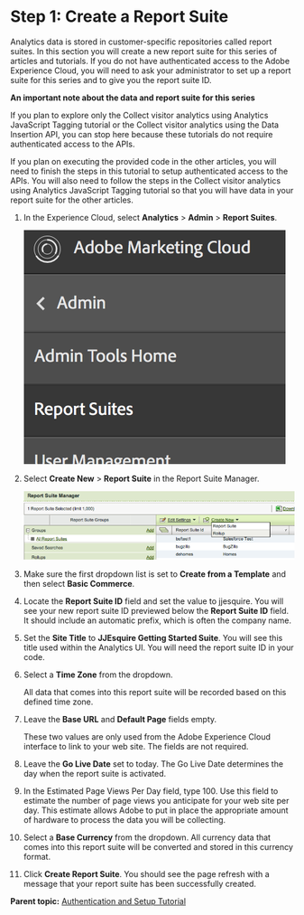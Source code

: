 # Step 1: Create a Report Suite

Analytics data is stored in customer-specific repositories called report suites. In this section you will create a new report suite for this series of articles and tutorials. If you do not have authenticated access to the Adobe Experience Cloud, you will need to ask your administrator to set up a report suite for this series and to give you the report suite ID.

**An important note about the data and report suite for this series** 

If you plan to explore only the Collect visitor analytics using Analytics JavaScript Tagging tutorial or the Collect visitor analytics using the Data Insertion API, you can stop here because these tutorials do not require authenticated access to the APIs.

If you plan on executing the provided code in the other articles, you will need to finish the steps in this tutorial to setup authenticated access to the APIs. You will also need to follow the steps in the Collect visitor analytics using Analytics JavaScript Tagging tutorial so that you will have data in your report suite for the other articles.

1.  In the Experience Cloud, select **Analytics** > **Admin** > **Report Suites**.

    ![](graphics/get-started-enterprise-api-auth-figure-1.png)

2.  Select **Create New** > **Report Suite** in the Report Suite Manager.

    ![](graphics/get-started-enterprise-api-auth-figure-2.png)

3.  Make sure the first dropdown list is set to **Create from a Template** and then select **Basic Commerce**.
4.  Locate the **Report Suite ID** field and set the value to jjesquire. You will see your new report suite ID previewed below the **Report Suite ID** field. It should include an automatic prefix, which is often the company name.
5.  Set the **Site Title** to **JJEsquire Getting Started Suite**. You will see this title used within the Analytics UI. You will need the report suite ID in your code.
6.  Select a **Time Zone** from the dropdown.

    All data that comes into this report suite will be recorded based on this defined time zone.

7.  Leave the **Base URL** and **Default Page** fields empty.

    These two values are only used from the Adobe Experience Cloud interface to link to your web site. The fields are not required.

8.  Leave the **Go Live Date** set to today. The Go Live Date determines the day when the report suite is activated.
9.  In the Estimated Page Views Per Day field, type 100. Use this field to estimate the number of page views you anticipate for your web site per day. This estimate allows Adobe to put in place the appropriate amount of hardware to process the data you will be collecting.
10. Select a **Base Currency** from the dropdown. All currency data that comes into this report suite will be converted and stored in this currency format.
11. Click **Create Report Suite**. You should see the page refresh with a message that your report suite has been successfully created.

**Parent topic:** [Authentication and Setup Tutorial](c_Authentication_and_Setup.md)

